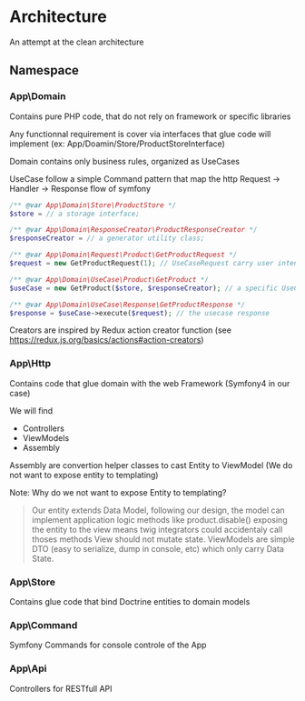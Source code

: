 # Architecture

An attempt at the clean architecture

## Namespace

### App\Domain

Contains pure PHP code, that do not rely on framework or specific libraries

Any functionnal requirement is cover via interfaces that glue code will implement
(ex: App/Doamin/Store/ProductStoreInterface)

Domain contains only business rules, organized as UseCases

UseCase follow a simple Command pattern that map the http Request -> Handler -> Response flow of symfony

```php
/** @var App\Domain\Store\ProductStore */
$store = // a storage interface;

/** @var App\Domain\ResponseCreator\ProductResponseCreator */
$responseCreator = // a generator utility class;

/** @var App\Domain\Request\Product\GetProductRequest */
$request = new GetProductRequest(1); // UseCaseRequest carry user intent

/** @var App\Domain\UseCase\Product\GetProduct */
$useCase = new GetProduct($store, $responseCreator); // a specific UseCaseInterface

/** @var App\Domain\UseCase\Response\GetProductResponse */
$response = $useCase->execute($request); // the usecase response

```

Creators are inspired by Redux action creator function (see <https://redux.js.org/basics/actions#action-creators>)

### App\Http

Contains code that glue domain with the web Framework (Symfony4 in our case)

We will find

* Controllers
* ViewModels
* Assembly

Assembly are convertion helper classes to cast Entity to ViewModel (We do not want to expose entity to templating)

Note: Why do we not want to expose Entity to templating?
> Our entity extends Data Model, following our design,
> the model can implement application logic methods like product.disable()
> exposing the entity to the view means twig integrators could accidentaly call thoses methods
> View should not mutate state.
> ViewModels are simple DTO (easy to serialize, dump in console, etc) which only carry
> Data State.

### App\Store

Contains glue code that bind Doctrine entities to domain models

### App\Command

Symfony Commands for console controle of the App

### App\Api

Controllers for RESTfull API